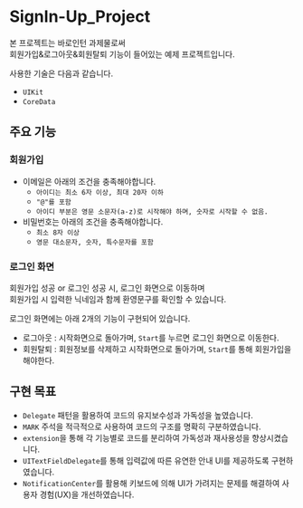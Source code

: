 # SignIn-Up_Project
본 프로젝트는 바로인턴 과제물로써     
회원가입&로그아웃&회원탈퇴 기능이 들어있는 예제 프로젝트입니다.

사용한 기술은 다음과 같습니다.

- `UIKit`
- `CoreData`

## 주요 기능
### 회원가입
- 이메일은 아래의 조건을 충족해야합니다.
  - `아이디는 최소 6자 이상, 최대 20자 이하`
  - `"@"를 포함`
  - `아이디 부분은 영문 소문자(a-z)로 시작해야 하며, 숫자로 시작할 수 없음.`
- 비밀번호는 아래의 조건을 충족해야합니다.
  - `최소 8자 이상`
  - `영문 대소문자, 숫자, 특수문자를 포함`

### 로그인 화면
회원가입 성공 or 로그인 성공 시, 로그인 화면으로 이동하며     
회원가입 시 입력한 닉네임과 함께 환영문구를 확인할 수 있습니다.

로그인 화면에는 아래 2개의 기능이 구현되어 있습니다.

- 로그아웃 : 시작화면으로 돌아가며, `Start`를 누르면 로그인 화면으로 이동한다.
- 회원탈퇴 : 회원정보를 삭제하고 시작화면으로 돌아가며, `Start`를 통해 회원가입을 해야한다.

## 구현 목표
- `Delegate` 패턴을 활용하여 코드의 유지보수성과 가독성을 높였습니다.
-	`MARK` 주석을 적극적으로 사용하여 코드의 구조를 명확히 구분하였습니다.
-	`extension`을 통해 각 기능별로 코드를 분리하여 가독성과 재사용성을 향상시켰습니다.
-	`UITextFieldDelegate`를 통해 입력값에 따른 유연한 안내 UI를 제공하도록 구현하였습니다.
-	`NotificationCenter`를 활용해 키보드에 의해 UI가 가려지는 문제를 해결하여 사용자 경험(UX)을 개선하였습니다.
